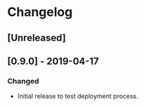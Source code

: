 # Changelog

## [Unreleased]

## [0.9.0] - 2019-04-17

### Changed

  - Initial release to test deployment process.

 
